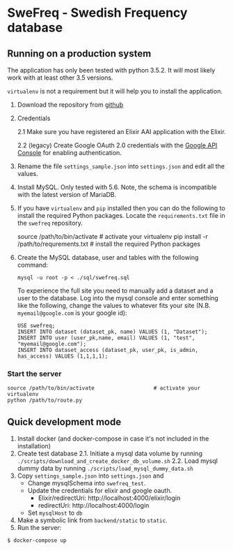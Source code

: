 SweFreq - Swedish Frequency database
====================================

Running on a production system
------------------------------

The application has only been tested with python 3.5.2. It will most likely work with at least other 3.5 versions.

`virtualenv` is not a requirement but it will help you to install the application.

1. Download the repository from [github](https://github.com/NBISweden/swefreq)

2. Credentials

   2.1 Make sure you have registered an Elixir AAI application with the Elixir.

   2.2 (legacy) Create Google OAuth 2.0 credentials with the [Google API
   Console](https://console.developers.google.com/) for enabling
   authentication.

3. Rename the file `settings_sample.json` into `settings.json` and edit all
   the values.

4. Install MySQL. Only tested with 5.6. Note, the schema is incompatible with the
   latest version of MariaDB.

5. If you have `virtualenv` and `pip` installed then you can do the following
   to install the required Python packages. Locate the `requirements.txt` file
   in the `swefreq` repository.

    source /path/to/bin/activate             # activate your virtualenv
    pip install -r /path/to/requrements.txt  # install the required Python packages

6. Create the MySQL database, user and tables with the following command:

       mysql -u root -p < ./sql/swefreq.sql

   To experience the full site you need to manually add a dataset and a user
   to the database. Log into the mysql console and enter something like the
   following, change the values to whatever fits your site (N.B.
   `myemail@google.com` is your google id):

       USE swefreq;
       INSERT INTO dataset (dataset_pk, name) VALUES (1, "Dataset");
       INSERT INTO user (user_pk,name, email) VALUES (1, "test", "myemail@google.com");
       INSERT INTO dataset_access (dataset_pk, user_pk, is_admin, has_access) VALUES (1,1,1,1);


### Start the server

    source /path/to/bin/activate                   # activate your virtualenv
    python /path/to/route.py


Quick development mode
----------------------

1. Install docker (and docker-compose in case it's not included in the installation)
2. Create test database
  2.1. Initiate a mysql data volume by running `./scripts/download_and_create_docker_db_volume.sh`
  2.2. Load mysql dummy data by running `./scripts/load_mysql_dummy_data.sh`
3. Copy `settings_sample.json` into `settings.json` and
    - Change mysqlSchema into `swefreq_test`.
    - Update the credentials for elixir and google oauth.
        - Elixir/redirectUri: http://localhost:4000/elixir/login
        - redirectUri: http://localhost:4000/login
    - Set `mysqlHost` to `db`
4. Make a symbolic link from `backend/static` to `static`.
5. Run the server:
```bash
$ docker-compose up
```
